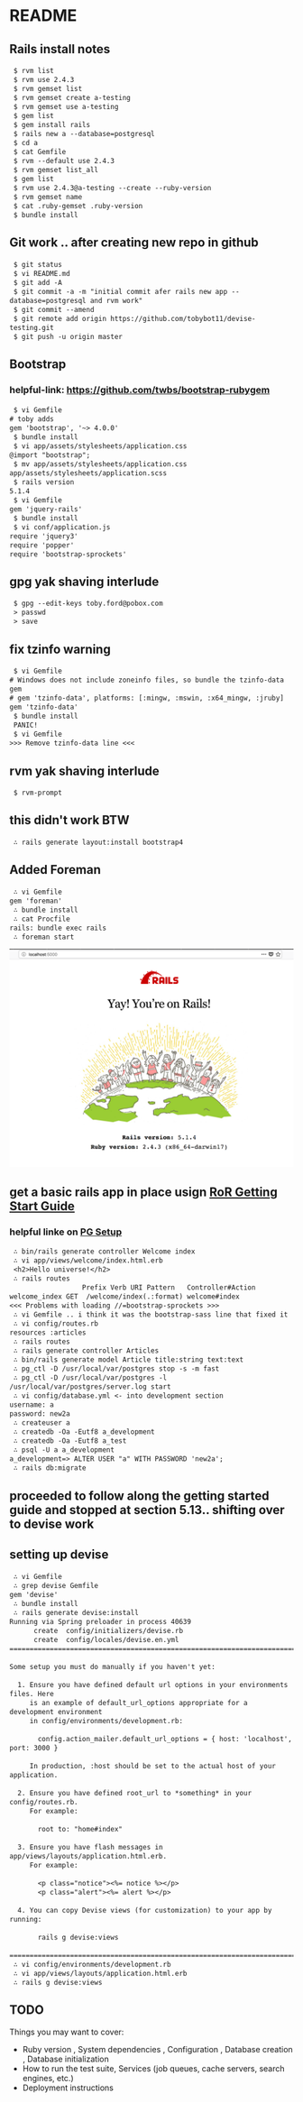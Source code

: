 # README

## Rails install notes

```
 $ rvm list
 $ rvm use 2.4.3
 $ rvm gemset list
 $ rvm gemset create a-testing
 $ rvm gemset use a-testing
 $ gem list
 $ gem install rails
 $ rails new a --database=postgresql
 $ cd a
 $ cat Gemfile
 $ rvm --default use 2.4.3
 $ rvm gemset list_all
 $ gem list
 $ rvm use 2.4.3@a-testing --create --ruby-version 
 $ rvm gemset name
 $ cat .ruby-gemset .ruby-version
 $ bundle install
```

## Git work .. after creating new repo in github
```
 $ git status
 $ vi README.md
 $ git add -A
 $ git commit -a -m "initial commit afer rails new app --database=postgresql and rvm work"
 $ git commit --amend
 $ git remote add origin https://github.com/tobybot11/devise-testing.git
 $ git push -u origin master
```

## Bootstrap
### helpful-link: https://github.com/twbs/bootstrap-rubygem
```
 $ vi Gemfile
# toby adds
gem 'bootstrap', '~> 4.0.0'
 $ bundle install
 $ vi app/assets/stylesheets/application.css
@import "bootstrap";
 $ mv app/assets/stylesheets/application.css app/assets/stylesheets/application.scss
 $ rails version
5.1.4
 $ vi Gemfile
gem 'jquery-rails'
 $ bundle install
 $ vi conf/application.js
require 'jquery3'
require 'popper'
require 'bootstrap-sprockets'
```

## gpg yak shaving interlude
```
 $ gpg --edit-keys toby.ford@pobox.com
 > passwd
 > save
```

## fix tzinfo warning

```
 $ vi Gemfile
# Windows does not include zoneinfo files, so bundle the tzinfo-data gem
# gem 'tzinfo-data', platforms: [:mingw, :mswin, :x64_mingw, :jruby]
gem 'tzinfo-data'
 $ bundle install
 PANIC!
 $ vi Gemfile
>>> Remove tzinfo-data line <<<
```

## rvm yak shaving interlude
```
 $ rvm-prompt
```

## this didn't work BTW
```
 ∴ rails generate layout:install bootstrap4
```

## Added Foreman
```
 ∴ vi Gemfile
gem 'foreman'
 ∴ bundle install
 ∴ cat Procfile
rails: bundle exec rails 
 ∴ foreman start
```
![Rails Screen Yeah](app/assets/images/initial_rails_screen.png)

## get a basic rails app in place usign [RoR Getting Start Guide](http://guides.rubyonrails.org/getting_started.html)
### helpful linke on [PG Setup](https://blog.willj.net/2011/05/31/setting-up-postgresql-for-ruby-on-rails-development-on-os-x/)
```
 ∴ bin/rails generate controller Welcome index
 ∴ vi app/views/welcome/index.html.erb
 <h2>Hello universe!</h2>
 ∴ rails routes
                  Prefix Verb URI Pattern   Controller#Action
welcome_index GET  /welcome/index(.:format) welcome#index
<<< Problems with loading //=bootstrap-sprockets >>>
 ∴ vi Gemfile .. i think it was the bootstrap-sass line that fixed it
 ∴ vi config/routes.rb
resources :articles
 ∴ rails routes
 ∴ rails generate controller Articles
 ∴ bin/rails generate model Article title:string text:text
 ∴ pg_ctl -D /usr/local/var/postgres stop -s -m fast
 ∴ pg_ctl -D /usr/local/var/postgres -l /usr/local/var/postgres/server.log start
 ∴ vi config/database.yml <- into development section
username: a
password: new2a
 ∴ createuser a
 ∴ createdb -Oa -Eutf8 a_development
 ∴ createdb -Oa -Eutf8 a_test
 ∴ psql -U a a_development
a_development=> ALTER USER "a" WITH PASSWORD 'new2a';
 ∴ rails db:migrate

```
## proceeded to follow along the getting started guide and stopped at section 5.13.. shifting over to devise work

## setting up devise
```
 ∴ vi Gemfile
 ∴ grep devise Gemfile
gem 'devise'
 ∴ bundle install
 ∴ rails generate devise:install
Running via Spring preloader in process 40639
      create  config/initializers/devise.rb
      create  config/locales/devise.en.yml
===============================================================================

Some setup you must do manually if you haven't yet:

  1. Ensure you have defined default url options in your environments files. Here
     is an example of default_url_options appropriate for a development environment
     in config/environments/development.rb:

       config.action_mailer.default_url_options = { host: 'localhost', port: 3000 }

     In production, :host should be set to the actual host of your application.

  2. Ensure you have defined root_url to *something* in your config/routes.rb.
     For example:

       root to: "home#index"

  3. Ensure you have flash messages in app/views/layouts/application.html.erb.
     For example:

       <p class="notice"><%= notice %></p>
       <p class="alert"><%= alert %></p>

  4. You can copy Devise views (for customization) to your app by running:

       rails g devise:views

===============================================================================
 ∴ vi config/environments/development.rb
 ∴ vi app/views/layouts/application.html.erb
 ∴ rails g devise:views

```


## TODO
Things you may want to cover:

* Ruby version , System dependencies , Configuration , Database creation , Database initialization
* How to run the test suite, Services (job queues, cache servers, search engines, etc.)
* Deployment instructions
